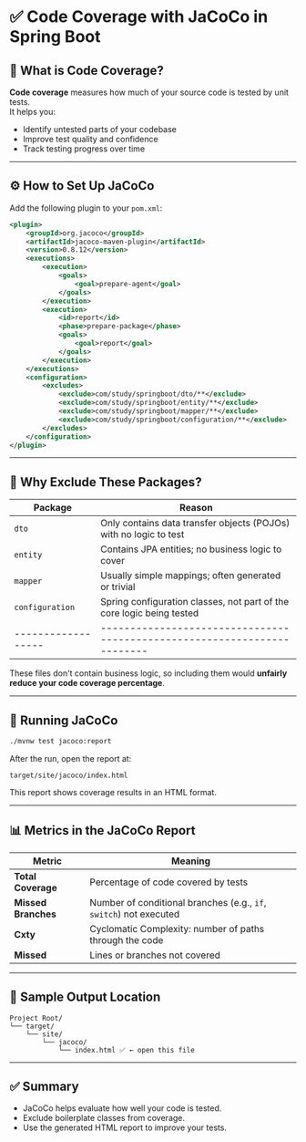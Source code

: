 # ✅ Code Coverage with JaCoCo in Spring Boot

## 📌 What is Code Coverage?

**Code coverage** measures how much of your source code is tested by unit tests.  
It helps you:

- Identify untested parts of your codebase
- Improve test quality and confidence
- Track testing progress over time

---

## ⚙️ How to Set Up JaCoCo

Add the following plugin to your `pom.xml`:

```xml
<plugin>
    <groupId>org.jacoco</groupId>
    <artifactId>jacoco-maven-plugin</artifactId>
    <version>0.8.12</version>
    <executions>
        <execution>
            <goals>
                <goal>prepare-agent</goal>
            </goals>
        </execution>
        <execution>
            <id>report</id>
            <phase>prepare-package</phase>
            <goals>
                <goal>report</goal>
            </goals>
        </execution>
    </executions>
    <configuration>
        <excludes>
            <exclude>com/study/springboot/dto/**</exclude>
            <exclude>com/study/springboot/entity/**</exclude>
            <exclude>com/study/springboot/mapper/**</exclude>
            <exclude>com/study/springboot/configuration/**</exclude>
        </excludes>
    </configuration>
</plugin>
```

---

## 🚫 Why Exclude These Packages?

| Package          | Reason                                                                 |
|------------------|------------------------------------------------------------------------|
| `dto`            | Only contains data transfer objects (POJOs) with no logic to test      |
| `entity`         | Contains JPA entities; no business logic to cover                      |
| `mapper`         | Usually simple mappings; often generated or trivial                    |
| `configuration`  | Spring configuration classes, not part of the core logic being tested  |
|------------------|------------------------------------------------------------------------|

These files don't contain business logic, so including them would **unfairly reduce your code coverage percentage**.

---

## 🚀 Running JaCoCo

```bash
./mvnw test jacoco:report
```

After the run, open the report at:

```
target/site/jacoco/index.html
```

This report shows coverage results in an HTML format.

---

## 📊 Metrics in the JaCoCo Report

| Metric         | Meaning                                                                 |
|----------------|-------------------------------------------------------------------------|
| **Total Coverage** | Percentage of code covered by tests                              |
| **Missed Branches** | Number of conditional branches (e.g., `if`, `switch`) not executed |
| **Cxty**        | Cyclomatic Complexity: number of paths through the code               |
| **Missed**      | Lines or branches not covered                                          |

---

## 📁 Sample Output Location

```
Project Root/
└── target/
    └── site/
        └── jacoco/
            └── index.html ✅ ← open this file
```

---

## ✅ Summary

- JaCoCo helps evaluate how well your code is tested.
- Exclude boilerplate classes from coverage.
- Use the generated HTML report to improve your tests.
